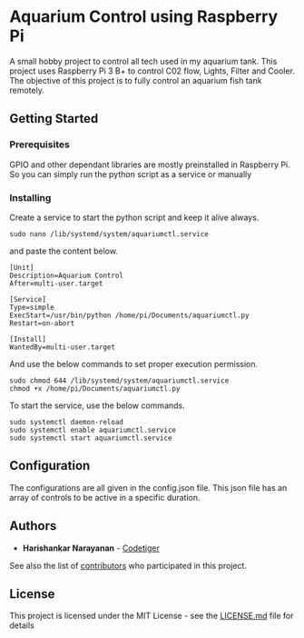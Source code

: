 # Aquarium Control using Raspberry Pi

A small hobby project to control all tech used in my aquarium tank. This project uses Raspberry Pi 3 B+ to control C02 flow, Lights, Filter and Cooler. The objective of this project is to fully control an aquarium fish tank remotely.

## Getting Started

### Prerequisites

GPIO and other dependant libraries are mostly preinstalled in Raspberry Pi. So you can simply run the python script as a service or manually

### Installing

Create a service to start the python script and keep it alive always.

```
sudo nano /lib/systemd/system/aquariumctl.service
```

and paste the content below.

```
[Unit]
Description=Aquarium Control
After=multi-user.target

[Service]
Type=simple
ExecStart=/usr/bin/python /home/pi/Documents/aquariumctl.py
Restart=on-abort

[Install]
WantedBy=multi-user.target
```

And use the below commands to set proper execution permission.

```
sudo chmod 644 /lib/systemd/system/aquariumctl.service
chmod +x /home/pi/Documents/aquariumctl.py
```

To start the service, use the below commands.

```
sudo systemctl daemon-reload
sudo systemctl enable aquariumctl.service
sudo systemctl start aquariumctl.service
```

## Configuration

The configurations are all given in the config.json file. This json file has an array of controls to be active in a specific duration.

## Authors

* **Harishankar Narayanan** - [Codetiger](https://github.com/codetiger)

See also the list of [contributors](https://github.com/your/project/contributors) who participated in this project.

## License

This project is licensed under the MIT License - see the [LICENSE.md](LICENSE.md) file for details
